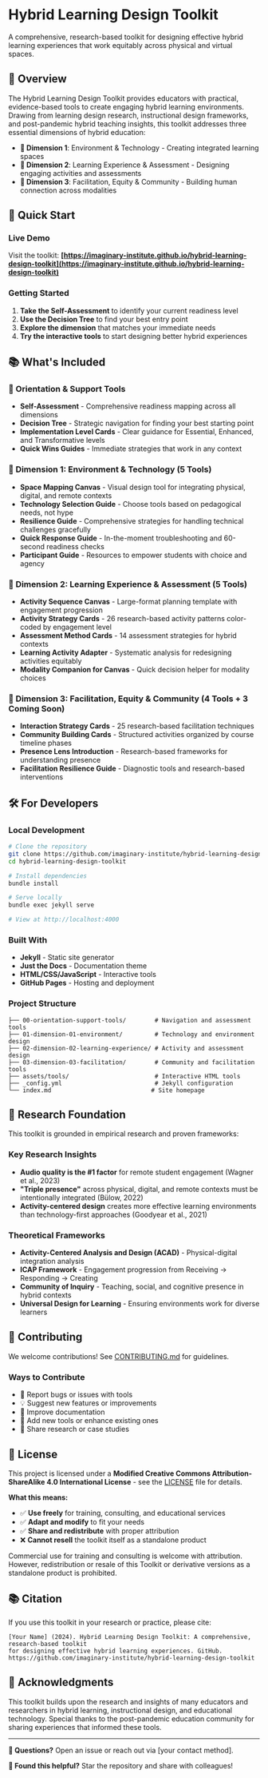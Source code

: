 # Hybrid Learning Design Toolkit

A comprehensive, research-based toolkit for designing effective hybrid learning experiences that work equitably across physical and virtual spaces.

## 🎯 Overview

The Hybrid Learning Design Toolkit provides educators with practical, evidence-based tools to create engaging hybrid learning environments. Drawing from learning design research, instructional design frameworks, and post-pandemic hybrid teaching insights, this toolkit addresses three essential dimensions of hybrid education:

- **🔧 Dimension 1**: Environment & Technology - Creating integrated learning spaces
- **🎯 Dimension 2**: Learning Experience & Assessment - Designing engaging activities and assessments  
- **🤝 Dimension 3**: Facilitation, Equity & Community - Building human connection across modalities

## 🚀 Quick Start

### Live Demo
Visit the toolkit: **[https://imaginary-institute.github.io/hybrid-learning-design-toolkit](https://imaginary-institute.github.io/hybrid-learning-design-toolkit)**

### Getting Started
1. **Take the Self-Assessment** to identify your current readiness level
2. **Use the Decision Tree** to find your best entry point
3. **Explore the dimension** that matches your immediate needs
4. **Try the interactive tools** to start designing better hybrid experiences

## 📚 What's Included

### 🧭 Orientation & Support Tools
- **Self-Assessment** - Comprehensive readiness mapping across all dimensions
- **Decision Tree** - Strategic navigation for finding your best starting point  
- **Implementation Level Cards** - Clear guidance for Essential, Enhanced, and Transformative levels
- **Quick Wins Guides** - Immediate strategies that work in any context

### 🔧 Dimension 1: Environment & Technology (5 Tools)
- **Space Mapping Canvas** - Visual design tool for integrating physical, digital, and remote contexts
- **Technology Selection Guide** - Choose tools based on pedagogical needs, not hype
- **Resilience Guide** - Comprehensive strategies for handling technical challenges gracefully
- **Quick Response Guide** - In-the-moment troubleshooting and 60-second readiness checks
- **Participant Guide** - Resources to empower students with choice and agency

### 🎯 Dimension 2: Learning Experience & Assessment (5 Tools)
- **Activity Sequence Canvas** - Large-format planning template with engagement progression
- **Activity Strategy Cards** - 26 research-based activity patterns color-coded by engagement level
- **Assessment Method Cards** - 14 assessment strategies for hybrid contexts
- **Learning Activity Adapter** - Systematic analysis for redesigning activities equitably
- **Modality Companion for Canvas** - Quick decision helper for modality choices

### 🤝 Dimension 3: Facilitation, Equity & Community (4 Tools + 3 Coming Soon)
- **Interaction Strategy Cards** - 25 research-based facilitation techniques
- **Community Building Cards** - Structured activities organized by course timeline phases
- **Presence Lens Introduction** - Research-based frameworks for understanding presence
- **Facilitation Resilience Guide** - Diagnostic tools and research-based interventions

## 🛠️ For Developers

### Local Development
```bash
# Clone the repository
git clone https://github.com/imaginary-institute/hybrid-learning-design-toolkit.git
cd hybrid-learning-design-toolkit

# Install dependencies
bundle install

# Serve locally
bundle exec jekyll serve

# View at http://localhost:4000
```

### Built With
- **Jekyll** - Static site generator
- **Just the Docs** - Documentation theme
- **HTML/CSS/JavaScript** - Interactive tools
- **GitHub Pages** - Hosting and deployment

### Project Structure
```
├── 00-orientation-support-tools/        # Navigation and assessment tools
├── 01-dimension-01-environment/         # Technology and environment design
├── 02-dimension-02-learning-experience/ # Activity and assessment design  
├── 03-dimension-03-facilitation/        # Community and facilitation tools
├── assets/tools/                        # Interactive HTML tools
├── _config.yml                          # Jekyll configuration
└── index.md                            # Site homepage
```

## 📖 Research Foundation

This toolkit is grounded in empirical research and proven frameworks:

### Key Research Insights
- **Audio quality is the #1 factor** for remote student engagement (Wagner et al., 2023)
- **"Triple presence"** across physical, digital, and remote contexts must be intentionally integrated (Bülow, 2022)
- **Activity-centered design** creates more effective learning environments than technology-first approaches (Goodyear et al., 2021)

### Theoretical Frameworks
- **Activity-Centered Analysis and Design (ACAD)** - Physical-digital integration analysis
- **ICAP Framework** - Engagement progression from Receiving → Responding → Creating
- **Community of Inquiry** - Teaching, social, and cognitive presence in hybrid contexts
- **Universal Design for Learning** - Ensuring environments work for diverse learners

## 🤝 Contributing

We welcome contributions! See [CONTRIBUTING.md](CONTRIBUTING.md) for guidelines.

### Ways to Contribute
- 🐛 Report bugs or issues with tools
- 💡 Suggest new features or improvements  
- 📝 Improve documentation
- 🔧 Add new tools or enhance existing ones
- 🧪 Share research or case studies

## 📄 License

This project is licensed under a **Modified Creative Commons Attribution-ShareAlike 4.0 International License** - see the [LICENSE](LICENSE) file for details.

**What this means:**
- ✅ **Use freely** for training, consulting, and educational services
- ✅ **Adapt and modify** to fit your needs  
- ✅ **Share and redistribute** with proper attribution
- ❌ **Cannot resell** the toolkit itself as a standalone product

Commercial use for training and consulting is welcome with attribution. However, redistribution or resale of this Toolkit or derivative versions as a standalone product is prohibited.

## 📚 Citation

If you use this toolkit in your research or practice, please cite:

```
[Your Name] (2024). Hybrid Learning Design Toolkit: A comprehensive, research-based toolkit 
for designing effective hybrid learning experiences. GitHub. 
https://github.com/imaginary-institute/hybrid-learning-design-toolkit
```

## 🙏 Acknowledgments

This toolkit builds upon the research and insights of many educators and researchers in hybrid learning, instructional design, and educational technology. Special thanks to the post-pandemic education community for sharing experiences that informed these tools.

---

**📧 Questions?** Open an issue or reach out via [your contact method].

**🌟 Found this helpful?** Star the repository and share with colleagues!

